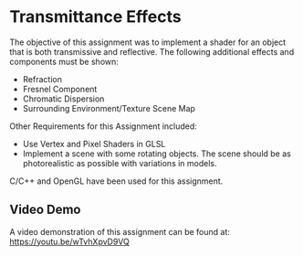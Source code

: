 # Transmittance Effects

The objective of this assignment was to implement a shader for an object that is both transmissive and reflective. The following additional effects and components must be shown:

- Refraction
- Fresnel Component 
- Chromatic Dispersion
- Surrounding Environment/Texture Scene Map

Other Requirements for this Assignment included:
- Use Vertex and Pixel Shaders in GLSL
- Implement a scene with some rotating objects. The scene should be as photorealistic as possible with variations in models.

C/C++ and OpenGL have been used for this assignment.

## Video Demo

A video demonstration of this assignment can be found at: https://youtu.be/wTvhXpvD9VQ

